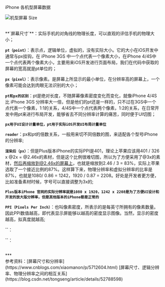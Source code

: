 iPhone 各机型屏幕数据

![机型屏幕 Size](https://upload-images.jianshu.io/upload_images/2959789-acee32c135120afa.png?imageMogr2/auto-orient/strip%7CimageView2/2/w/1240)

<br/>
**`屏幕尺寸`**：实际手机的对角线的物理长度，可以直观的评估手机的物理大小；

**`pt（point）`**：表示点，逻辑单位，虚拟的，没有实际大小。它的大小在iOS开发中通常与px挂钩，在 iPhone 3GS 中一个点代表一个像素大小，在iPhone 4/4S中一个点代表两个像素大小，主要用来iOS开发进行页面布局，我们在代码中获取的屏幕的宽高就是pt单位的；

**`px（pixel）`**：表示像素。是屏幕上所显示的最小单位，在分辨率高的屏幕上，一个像素可能会达到肉眼无法识别的大小；


**`pt和px的区别`**：pt是绝对长度，不随屏幕像素密度变化而变化，就像iPhone 4/4S比 iPhone 3GS 分辨率大一倍，但是他们的pt还是一样的，只不过在3GS中一个点代表一个像素，1:1的关系，4/4S中一个点代表两个像素，1:2的关系，在日常开发中用pt来进行布局开发，能够省去不同分辨率计算的痛苦，同时便于UI切图；

**`px用于UI设计计量单位，pt用于实际iOS开发UI布局计量单位`**

**`reader`**：px和pt的倍数关系，一般用来切不同倍数的图，来适配各个型号iPhone的分辨率;

**`渲染后（px）`**：但是Plus版本iPhone的实际PPI是401，理论上苹果应该用401 / 326 x @2x = @2.46x的素材，但是这个比例很难切图，所以为了方便采用了@3x的素材，然后再缩放到@2.46x的屏幕上，也就是缩放到2.46 / 3 = 83%，实际上苹果选取了一个接近比例的87%。这样算下来，物理分辨率和虚拟分辨率的比率是87%，也就是1080/ 0.86 = 1242，1920 / 0.87 = 2208。好处是开发者更方便，比如准备素材时候，字号可以直接调整为3x的;

**`Plus版本iPhone 官网的实际分辨率就是1080 x 1920，1242 x 2208是为了方便UI设计和开发的放大版分辨率，但是其他版本的iPhone都是正常的`**

**`PPI（Pixels Per Inch）`**：也叫像素密度，所表示的是每英寸所拥有的像素数量。因此PPI数值越高，即代表显示屏能够以越高的密度显示图像。当然，显示的密度越高，拟真度就越高;

**``**：

**``**：








<br/>
***
<br/>
参考资料：[屏幕尺寸和分辨率](https://www.cnblogs.com/xiaomanon/p/5712604.html)
[屏幕尺寸、逻辑分辨率、物理分辨率之间的相互关系](https://blog.csdn.net/tongseng/article/details/52788598)
